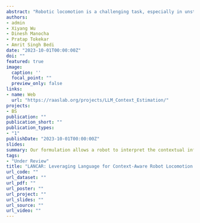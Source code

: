 ```yaml
---
abstract: "Robotic locomotion is a challenging task, especially in unstructured terrains. In practice, the optimal locomotion policy can be context-dependent by using the contextual information of encountered terrains in decision-making. Humans can interpret the environmental context for robots, but the ambiguity of human language makes it challenging to use in robot locomotion directly. In this paper, we propose a novel approach, LANCAR, that introduces a context translator that works with reinforcement learning (RL) agents for context-aware locomotion. Our formulation allows a robot to interpret the contextual information from environments generated by human observers or Vision-Language Models (VLM) with Large Language Models (LLM) and use this information to generate contextual embeddings. We incorporate the contextual embeddings with the robot's internal environmental observations as the input to the RL agent's decision neural network. We evaluate LANCAR with contextual information in varying ambiguity levels and compare its performance using several alternative approaches. Our experimental results demonstrate that our approach exhibits good generalizability and adaptability across diverse terrains, by achieving at least 10% of performance improvement in episodic reward over baselines."
authors:
- admin
- Xiyang Wu
- Dinesh Manocha
- Pratap Tokekar
- Amrit Singh Bedi
date: "2023-10-01T00:00:00Z"
doi: ""
featured: true
image:
  caption: ''
  focal_point: ""
  preview_only: false
links:
- name: Web
  url: "https://raaslab.org/projects/LLM_Context_Estimation/"
projects:
- BS
publication: ""
publication_short: ""
publication_types:
- "1"
publishDate: "2023-10-01T00:00:00Z"
slides: 
summary: Our formulation allows a robot to interpret the contextual information from environments generated by human observers or Vision-Language Models (VLM) with Large Language Models (LLM) and use this information to generate contextual embeddings.
tags:
- "Under Review"
title: "LANCAR: Leveraging Language for Context-Aware Robot Locomotion in Unstructured Environments"
url_code: ""
url_dataset: ""
url_pdf: ""
url_poster: ""
url_project: ""
url_slides: ""
url_source: ""
url_video: ""
---
```

